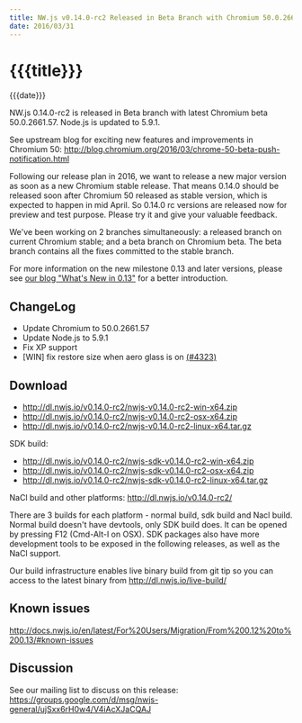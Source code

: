 ```yaml
---
title: NW.js v0.14.0-rc2 Released in Beta Branch with Chromium 50.0.2661.57
date: 2016/03/31
---
```

# {{{title}}}
{{{date}}}

NW.js 0.14.0-rc2 is released in Beta branch with latest Chromium beta 50.0.2661.57. Node.js is updated to 5.9.1.

See upstream blog for exciting new features and improvements in Chromium 50: http://blog.chromium.org/2016/03/chrome-50-beta-push-notification.html

Following our release plan in 2016, we want to release a new major version as soon as a new Chromium stable release. That means 0.14.0 should be released soon after Chromium 50 released as stable version, which is expected to happen in mid April. So 0.14.0 rc versions are released now for preview and test purpose. Please try it and give your valuable feedback.

We've been working on 2 branches simultaneously: a released branch on current Chromium stable; and a beta branch on Chromium beta. The beta branch contains all the fixes committed to the stable branch.

For more information on the new milestone 0.13 and later versions, please see [our blog "What's New in 0.13"](/blog/whats-new-in-0.13) for a better introduction.

## ChangeLog

- Update Chromium to 50.0.2661.57
- Update Node.js to 5.9.1
- Fix XP support
- [WIN] fix restore size when aero glass is on [(#4323)](https://github.com/nwjs/nw.js/issues/4323)

## Download 

* http://dl.nwjs.io/v0.14.0-rc2/nwjs-v0.14.0-rc2-win-x64.zip 
* http://dl.nwjs.io/v0.14.0-rc2/nwjs-v0.14.0-rc2-osx-x64.zip 
* http://dl.nwjs.io/v0.14.0-rc2/nwjs-v0.14.0-rc2-linux-x64.tar.gz 

SDK build: 
* http://dl.nwjs.io/v0.14.0-rc2/nwjs-sdk-v0.14.0-rc2-win-x64.zip 
* http://dl.nwjs.io/v0.14.0-rc2/nwjs-sdk-v0.14.0-rc2-osx-x64.zip 
* http://dl.nwjs.io/v0.14.0-rc2/nwjs-sdk-v0.14.0-rc2-linux-x64.tar.gz 

NaCl build and other platforms: http://dl.nwjs.io/v0.14.0-rc2/ 

There are 3 builds for each platform - normal build, sdk build and Nacl build. Normal build doesn't have devtools, only SDK build does. lt can be opened by pressing F12 (Cmd-Alt-I on OSX). SDK packages also have more development tools to be exposed in the following releases, as well as the NaCl support. 

Our build infrastructure enables live binary build from git tip so you can access to the latest binary from http://dl.nwjs.io/live-build/ 

## Known issues 
 
http://docs.nwjs.io/en/latest/For%20Users/Migration/From%200.12%20to%200.13/#known-issues

## Discussion

See our mailing list to discuss on this release: https://groups.google.com/d/msg/nwjs-general/ujSxx6rH0w4/V4iAcXJaCQAJ
